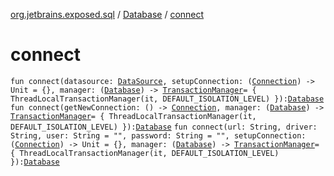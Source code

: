 [org.jetbrains.exposed.sql](../index.md) / [Database](index.md) / [connect](.)

# connect

`fun connect(datasource: `[`DataSource`](http://docs.oracle.com/javase/6/docs/api/javax/sql/DataSource.html)`, setupConnection: (`[`Connection`](http://docs.oracle.com/javase/6/docs/api/java/sql/Connection.html)`) -> Unit = {}, manager: (`[`Database`](index.md)`) -> `[`TransactionManager`](../../org.jetbrains.exposed.sql.transactions/-transaction-manager/index.md)` = { ThreadLocalTransactionManager(it, DEFAULT_ISOLATION_LEVEL) }): `[`Database`](index.md)
`fun connect(getNewConnection: () -> `[`Connection`](http://docs.oracle.com/javase/6/docs/api/java/sql/Connection.html)`, manager: (`[`Database`](index.md)`) -> `[`TransactionManager`](../../org.jetbrains.exposed.sql.transactions/-transaction-manager/index.md)` = { ThreadLocalTransactionManager(it, DEFAULT_ISOLATION_LEVEL) }): `[`Database`](index.md)
`fun connect(url: String, driver: String, user: String = "", password: String = "", setupConnection: (`[`Connection`](http://docs.oracle.com/javase/6/docs/api/java/sql/Connection.html)`) -> Unit = {}, manager: (`[`Database`](index.md)`) -> `[`TransactionManager`](../../org.jetbrains.exposed.sql.transactions/-transaction-manager/index.md)` = { ThreadLocalTransactionManager(it, DEFAULT_ISOLATION_LEVEL) }): `[`Database`](index.md)